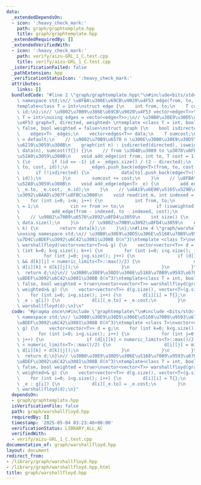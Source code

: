 ```yaml
---
data:
  _extendedDependsOn:
  - icon: ':heavy_check_mark:'
    path: graph/graphtemplate.hpp
    title: graph/graphtemplate.hpp
  _extendedRequiredBy: []
  _extendedVerifiedWith:
  - icon: ':heavy_check_mark:'
    path: verify/aizu-GRL_1_C.test.cpp
    title: verify/aizu-GRL_1_C.test.cpp
  _isVerificationFailed: false
  _pathExtension: hpp
  _verificationStatusIcon: ':heavy_check_mark:'
  attributes:
    links: []
  bundledCode: "#line 2 \"graph/graphtemplate.hpp\"\n#include<bits/stdc++.h>\nusing\
    \ namespace std;\n// \u8FBA\u306E\u69CB\u9020\u4F53 edge(from, to, cost, id)\n\
    template<class T = int>\nstruct edge {\n    int from, to;\n    T cost;\n    int\
    \ id;\n};\n// \u9802\u70B9\u306E\u69CB\u9020\u4F53 vector<edge<T>>\ntemplate<class\
    \ T = int>\nusing edges = vector<edge<T>>;\n// \u30B0\u30E9\u30D5\u306E\u69CB\u9020\
    \u4F53 graph<T, directed, weighted> \ntemplate <class T = int, bool directed =\
    \ false, bool weighted = false>\nstruct graph {\n    bool isdirected, isweighted;\n\
    \    edges<T> _edges;\n    vector<edges<T>> data;\n    T sumcost;\n    graph()\
    \ = default;\n    // \u9802\u70B9\u6570 n \u306E\u30B0\u30E9\u30D5\u3092\u4F5C\
    \u6210\u3059\u308B\n    graph(int n) : isdirected(directed), isweighted(weighted),\
    \ data(n), sumcost(T{}) {}\n    // from \u304B\u3089 to \u3078\u8FBA\u3092\u8FFD\
    \u52A0\u3059\u308B\n    void add_edge(int from, int to, T cost = 1, int id = -1)\
    \ {\n        if (id == -1) id = _edges.size() / (2 - directed);\n        data[from].push_back(edge<T>(from,\
    \ to, cost, id));\n        _edges.push_back(edge<T>(from, to, cost, id));\n  \
    \      if (!isdirected) {\n            data[to].push_back(edge<T>(to, from, cost,\
    \ id));\n        }\n        sumcost += cost;\n    }\n    // \u8FBA\u3092\u8FFD\
    \u52A0\u3059\u308B\n    void add_edge(edge<T> _e) {\n        add_edge(_e.from,\
    \ _e.to, _e.cost, _e.id);\n    }\n    // \u6A19\u6E96\u5165\u529B\u304B\u3089\u8FBA\
    \u3092\u8AAD\u307F\u8FBC\u3080\n    void read(int m, int indexed = 1) {\n    \
    \    for (int i=0; i<m; i++) {\n            int from, to;\n            T cost\
    \ = 1;\n            cin >> from >> to;\n            if (isweighted) cin >> cost;\n\
    \            add_edge(from - indexed, to - indexed, cost);\n        }\n    }\n\
    \    // \u9802\u70B9\u6570\u3092\u8FD4\u3059\n    int size() {\n        return\
    \ data.size();\n    }\n    // \u9802\u70B9\u3092\u8FD4\u3059\n    edges<T> operator[](int\
    \ k) {\n        return data[k];\n    }\n};\n#line 4 \"graph/warshallfloyd.hpp\"\
    \nusing namespace std;\n// \u30B0\u30E9\u30D5\u306E\u5168\u70B9\u9593\u6700\u77ED\
    \u7D4C\u8DEF\u3092\u6C42\u3081\u308B O(n^3)\ntemplate <class T>\nvector<vector<T>>\
    \ warshallfloyd(vector<vector<T>>& g) {\n    vector<vector<T>> d = g;\n    for\
    \ (int k=0; k<g.size(); k++) {\n        for (int i=0; i<g.size(); i++) {\n   \
    \         for (int j=0; j<g.size(); j++) {\n                if (d[i][k] < numeric_limits<T>::max()/2\
    \ && d[k][j] < numeric_limits<T>::max()/2) {\n                    d[i][j] = min(d[i][j],\
    \ d[i][k] + d[k][j]);\n                }\n            }\n        }\n    }\n  \
    \  return d;\n}\n// \u30B0\u30E9\u30D5\u306E\u5168\u70B9\u9593\u6700\u77ED\u7D4C\
    \u8DEF\u3092\u6C42\u3081\u308B O(n^3)\ntemplate<class T = int, bool directed =\
    \ false, bool weighted = true>\nvector<vector<T>> warshallfloyd(graph<T, directed,\
    \ weighted>& g) {\n    vector<vector<T>> d(g.size(), vector<T>(g.size(), numeric_limits<T>::max()));\n\
    \    for (int i=0; i<g.size(); i++) {\n        d[i][i] = T{};\n        for (auto&\
    \ _e : g[i]) {\n            d[i][_e.to] = _e.cost;\n        }\n    }\n    return\
    \ warshallfloyd(d);\n}\n"
  code: "#pragma once\n#include \"graphtemplate\"\n#include <bits/stdc++.h>\nusing\
    \ namespace std;\n// \u30B0\u30E9\u30D5\u306E\u5168\u70B9\u9593\u6700\u77ED\u7D4C\
    \u8DEF\u3092\u6C42\u3081\u308B O(n^3)\ntemplate <class T>\nvector<vector<T>> warshallfloyd(vector<vector<T>>&\
    \ g) {\n    vector<vector<T>> d = g;\n    for (int k=0; k<g.size(); k++) {\n \
    \       for (int i=0; i<g.size(); i++) {\n            for (int j=0; j<g.size();\
    \ j++) {\n                if (d[i][k] < numeric_limits<T>::max()/2 && d[k][j]\
    \ < numeric_limits<T>::max()/2) {\n                    d[i][j] = min(d[i][j],\
    \ d[i][k] + d[k][j]);\n                }\n            }\n        }\n    }\n  \
    \  return d;\n}\n// \u30B0\u30E9\u30D5\u306E\u5168\u70B9\u9593\u6700\u77ED\u7D4C\
    \u8DEF\u3092\u6C42\u3081\u308B O(n^3)\ntemplate<class T = int, bool directed =\
    \ false, bool weighted = true>\nvector<vector<T>> warshallfloyd(graph<T, directed,\
    \ weighted>& g) {\n    vector<vector<T>> d(g.size(), vector<T>(g.size(), numeric_limits<T>::max()));\n\
    \    for (int i=0; i<g.size(); i++) {\n        d[i][i] = T{};\n        for (auto&\
    \ _e : g[i]) {\n            d[i][_e.to] = _e.cost;\n        }\n    }\n    return\
    \ warshallfloyd(d);\n}"
  dependsOn:
  - graph/graphtemplate.hpp
  isVerificationFile: false
  path: graph/warshallfloyd.hpp
  requiredBy: []
  timestamp: '2025-05-04 03:23:46+00:00'
  verificationStatus: LIBRARY_ALL_AC
  verifiedWith:
  - verify/aizu-GRL_1_C.test.cpp
documentation_of: graph/warshallfloyd.hpp
layout: document
redirect_from:
- /library/graph/warshallfloyd.hpp
- /library/graph/warshallfloyd.hpp.html
title: graph/warshallfloyd.hpp
---
```

